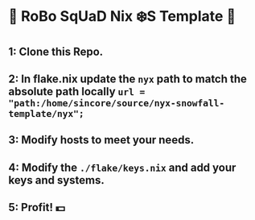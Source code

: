 # 🤖 RoBo SqUaD Nix ❄️S Template 🤖
## 1: Clone this Repo.
## 2: In flake.nix update the `nyx` path to match the absolute path locally `url = "path:/home/sincore/source/nyx-snowfall-template/nyx";`
## 3: Modify hosts to meet your needs.
## 4: Modify the `./flake/keys.nix` and add your keys and systems.
## 5: Profit! 💵
